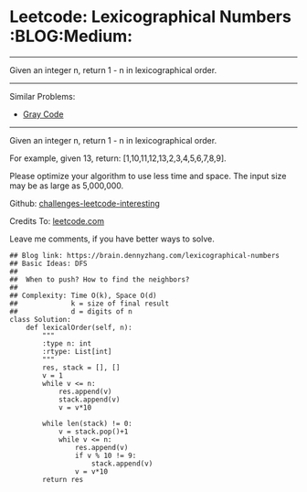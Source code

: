 # Leetcode: Lexicographical Numbers     :BLOG:Medium:


---

Given an integer n, return 1 - n in lexicographical order.  

---

Similar Problems:  
-   [Gray Code](https://brain.dennyzhang.com/gray-code)

---

Given an integer n, return 1 - n in lexicographical order.  

For example, given 13, return: [1,10,11,12,13,2,3,4,5,6,7,8,9].  

Please optimize your algorithm to use less time and space. The input size may be as large as 5,000,000.  

Github: [challenges-leetcode-interesting](https://github.com/DennyZhang/challenges-leetcode-interesting/tree/master/lexicographical-numbers)  

Credits To: [leetcode.com](https://leetcode.com/problems/lexicographical-numbers/description/)  

Leave me comments, if you have better ways to solve.  

    ## Blog link: https://brain.dennyzhang.com/lexicographical-numbers
    ## Basic Ideas: DFS
    ##
    ##  When to push? How to find the neighbors?
    ##
    ## Complexity: Time O(k), Space O(d)
    ##             k = size of final result
    ##             d = digits of n
    class Solution:
        def lexicalOrder(self, n):
            """
            :type n: int
            :rtype: List[int]
            """
            res, stack = [], []
            v = 1
            while v <= n:
                res.append(v)
                stack.append(v)
                v = v*10
    
            while len(stack) != 0:
                v = stack.pop()+1
                while v <= n:
                    res.append(v)
                    if v % 10 != 9:
                        stack.append(v)
                    v = v*10
            return res